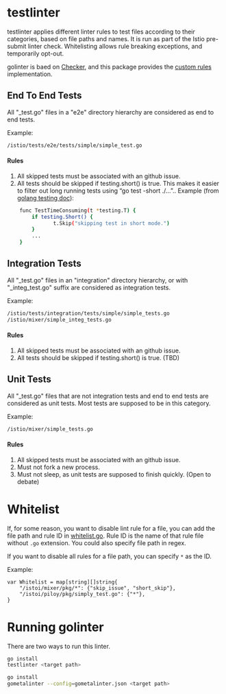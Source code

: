 # testlinter

testlinter applies different linter rules to test files according to their categories, based on file paths and names. 
It is run as part of the Istio pre-submit linter check. Whitelisting allows rule breaking exceptions, and temporarily
opt-out.

golinter is baed on [Checker](../README.md), and this package provides the [custom rules](rules) implementation.


## End To End Tests

All "_test.go" files in a "e2e" directory hierarchy are considered as end to end tests.

Example: 
```bash
/istio/tests/e2e/tests/simple/simple_test.go
```

#### Rules

1. All skipped tests must be associated with an github issue.
1. All tests should be skipped if testing.short() is true.  This makes it easier to filter out long running tests
   using “go test -short ./…”.. Example (from [golang testing doc](https://golang.org/pkg/testing/)):
```bash
	func TestTimeConsuming(t *testing.T) {
	    if testing.Short() {
	     	   t.Skip("skipping test in short mode.")
	    }
	    ...
	}
```


## Integration Tests

All "_test.go" files in an "integration" directory hierarchy, or with "_integ_test.go" suffix are considered as
integration tests.

Example: 
```bash
/istio/tests/integration/tests/simple/simple_tests.go
/istio/mixer/simple_integ_tests.go

```

#### Rules

1. All skipped tests must be associated with an github issue.
1. All tests should be skipped if testing.short() is true. (TBD)


## Unit Tests

All "_test.go" files that are not integration tests and end to end tests are considered as unit tests. Most tests
are supposed to be in this category.

Example: 
```bash
/istio/mixer/simple_tests.go

```

#### Rules

1. All skipped tests must be associated with an github issue.
1. Must not fork a new process.
1. Must not sleep, as unit tests are supposed to finish quickly. (Open to debate)



# Whitelist
If, for some reason, you want to disable lint rule for a file, you can add the file path and rule ID in 
[whitelist.go](whitelist.go). Rule ID is the name of that rule file without `.go` extension.
You could also specify file path in regex.

If you want to disable all rules for a file path, you can specify `*` as the ID.

Example:
```base
var Whitelist = map[string][]string{
    "/istoi/mixer/pkg/*": {"skip_issue", "short_skip"},
    "/istoi/piloy/pkg/simply_test.go": {"*"},
}
```

# Running golinter
There are two ways to run this linter.
```bash
go install 
testlinter <target path>
```

```bash
go install
gometalinter --config=gometalinter.json <target path>
```